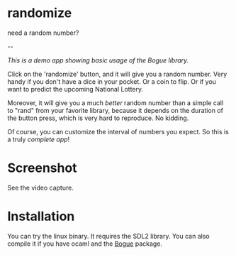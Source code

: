 # randomize
need a random number?

--

_This is a demo app showing basic usage of the Bogue library._

Click on the 'randomize' button, and it will give you a random
number. Very handy if you don't have a dice in your pocket. Or a coin
to flip. Or if you want to predict the upcoming National Lottery.

Moreover, it will give you a much *better* random number than a simple
call to "rand" from your favorite library, because it depends on the
duration of the button press, which is very hard to reproduce. No
kidding.

Of course, you can customize the interval of numbers you expect. So
this is a truly *complete app*!

# Screenshot

See the video capture.

# Installation

You can try the linux binary. It requires the SDL2 library.
You can also compile it if you have ocaml and the [Bogue](https://github.com/sanette/bogue) package.

